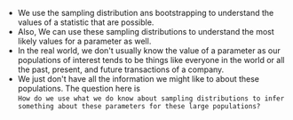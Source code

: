- We use the sampling distribution ans bootstrapping to understand the values of a statistic that are possible.
- Also, We can use these sampling distributions to understand the most likely values for a parameter as well.
- In the real world, we don't usually know the value of a parameter as our populations of interest tends to be things like everyone in the world or all the past, present, and future transactions of a company.
- We just don't have all the information we might like to about these populations. The question here is  
`How do we use what we do know about sampling distributions to infer something about these parameters for these large populations?`

